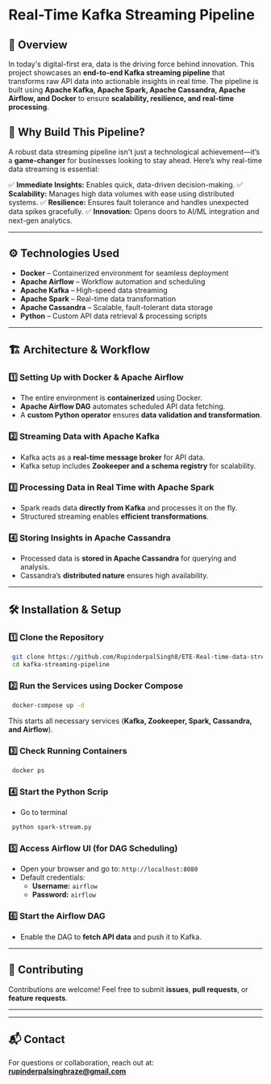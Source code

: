 # Real-Time Kafka Streaming Pipeline

## 📌 Overview
In today's digital-first era, data is the driving force behind innovation. This project showcases an **end-to-end Kafka streaming pipeline** that transforms raw API data into actionable insights in real time. The pipeline is built using **Apache Kafka, Apache Spark, Apache Cassandra, Apache Airflow, and Docker** to ensure **scalability, resilience, and real-time processing**.

## 🚀 Why Build This Pipeline?
A robust data streaming pipeline isn't just a technological achievement—it’s a **game-changer** for businesses looking to stay ahead. Here’s why real-time data streaming is essential:

✅ **Immediate Insights:** Enables quick, data-driven decision-making.
✅ **Scalability:** Manages high data volumes with ease using distributed systems.
✅ **Resilience:** Ensures fault tolerance and handles unexpected data spikes gracefully.
✅ **Innovation:** Opens doors to AI/ML integration and next-gen analytics.

---

## ⚙️ Technologies Used
- **Docker** – Containerized environment for seamless deployment
- **Apache Airflow** – Workflow automation and scheduling
- **Apache Kafka** – High-speed data streaming
- **Apache Spark** – Real-time data transformation
- **Apache Cassandra** – Scalable, fault-tolerant data storage
- **Python** – Custom API data retrieval & processing scripts

---

## 🏗️ Architecture & Workflow

### 1️⃣ **Setting Up with Docker & Apache Airflow**
- The entire environment is **containerized** using Docker.
- **Apache Airflow DAG** automates scheduled API data fetching.
- A **custom Python operator** ensures **data validation and transformation**.

### 2️⃣ **Streaming Data with Apache Kafka**
- Kafka acts as a **real-time message broker** for API data.
- Kafka setup includes **Zookeeper and a schema registry** for scalability.

### 3️⃣ **Processing Data in Real Time with Apache Spark**
- Spark reads data **directly from Kafka** and processes it on the fly.
- Structured streaming enables **efficient transformations**.

### 4️⃣ **Storing Insights in Apache Cassandra**
- Processed data is **stored in Apache Cassandra** for querying and analysis.
- Cassandra’s **distributed nature** ensures high availability.

---

## 🛠️ Installation & Setup

### 1️⃣ **Clone the Repository**
```bash
 git clone https://github.com/RupinderpalSingh8/ETE-Real-time-data-streaming.git
 cd kafka-streaming-pipeline
```

### 2️⃣ **Run the Services using Docker Compose**
```bash
 docker-compose up -d
```
This starts all necessary services (**Kafka, Zookeeper, Spark, Cassandra, and Airflow**).

### 3️⃣ **Check Running Containers**
```bash
 docker ps
```

### 4️⃣ **Start the Python Scrip**
- Go to terminal
```bash
 python spark-stream.py
```

### 5️⃣ **Access Airflow UI (for DAG Scheduling)**
- Open your browser and go to: `http://localhost:8080`
- Default credentials:
  - **Username:** `airflow`
  - **Password:** `airflow`
 
### 6️⃣ **Start the Airflow DAG**
- Enable the DAG to **fetch API data** and push it to Kafka.

---

## 🤝 Contributing
Contributions are welcome! Feel free to submit **issues**, **pull requests**, or **feature requests**.

---

---

## 📬 Contact
For questions or collaboration, reach out at: **rupinderpalsinghraze@gmail.com**
